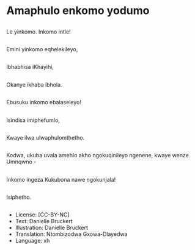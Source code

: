 # Amaphulo enkomo yodumo

##
Le yinkomo.
Inkomo intle!

##
Emini yinkomo
eqhelekileyo,

##
Ibhabhisa iKhayihi,

##
Okanye ikhaba ibhola.

##
Ebusuku inkomo
ebalaseleyo!

##
Isindisa imiphefumlo,

##
Kwaye ilwa ulwaphulomthetho.

##
Kodwa, ukuba uvala amehlo akho ngokuqinileyo ngenene,
kwaye wenze Umnqwno -

##
Inkomo ingeza Kukubona nawe ngokunjala!

##
Isiphetho.

##
* License: [CC-BY-NC]
* Text: Danielle Bruckert
* Illustration: Danielle Bruckert
* Translation: Ntombizodwa Gxowa-Dlayedwa
* Language: xh
